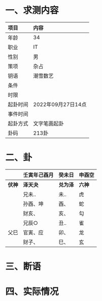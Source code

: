 # 一、求测内容
|项目|内容|
|:-|:-|
|年龄|34|
|职业|IT|
|性别|男|
|策项|杂占|
|钥语|潮雪数艺|
|条件||
|时限||
|起卦时间|2022年09月27日14点|
|事件时间||
|起卦方式|文字笔画起卦|
|卦码|213卦|

# 二、卦
||壬寅年己酉月|癸未日|申酉空|
|:-|:-|:-|:-|
|**伏神**|**泽天夬**|**兑为泽**|**六神**|
||兄未..|未..|虎|
||孙酉、坤|酉、|蛇|
||财亥、|亥、|勾|
||兄辰○|丑..|雀|
|父巳|官寅、应|卯、|龙|
||财子、|巳、|玄|


# 三、断语

# 四、实际情况